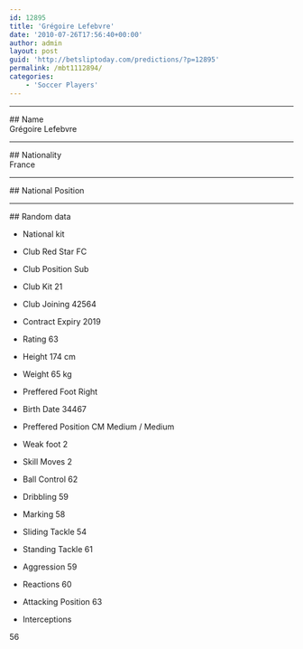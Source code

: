```yaml
---
id: 12895
title: 'Grégoire Lefebvre'
date: '2010-07-26T17:56:40+00:00'
author: admin
layout: post
guid: 'http://betsliptoday.com/predictions/?p=12895'
permalink: /mbt1112894/
categories:
    - 'Soccer Players'
---
```


- - - - - -

\## Name  
 Grégoire Lefebvre

- - - - - -

\## Nationality  
 France

- - - - - -

\## National Position

- - - - - -

\## Random data

- National kit
- Club
 Red Star FC

- Club Position
 Sub

- Club Kit
 21

- Club Joining
 42564

- Contract Expiry
 2019

- Rating
 63

- Height
 174 cm

- Weight
 65 kg

- Preffered Foot
 Right

- Birth Date
 34467

- Preffered Position
 CM Medium / Medium

- Weak foot
 2

- Skill Moves
 2

- Ball Control
 62

- Dribbling
 59

- Marking
 58

- Sliding Tackle
 54

- Standing Tackle
 61

- Aggression
 59

- Reactions
 60

- Attacking Position
 63

- Interceptions

 56